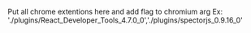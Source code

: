 Put all chrome extentions here and add flag to chromium arg
Ex: './plugins/React_Developer_Tools_4.7.0_0','./plugins/spectorjs_0.9.16_0'
